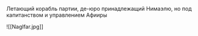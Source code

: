Летающий корабль партии, де-юро принадлежащий Нимаэлю, но под капитанством и управлением Афииры

![[Naglfar.jpg]]